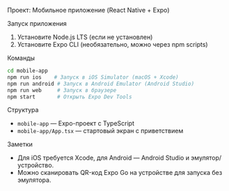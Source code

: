 Проект: Мобильное приложение (React Native + Expo)

Запуск приложения

1. Установите Node.js LTS (если не установлен)
2. Установите Expo CLI (необязательно, можно через npm scripts)

Команды

```bash
cd mobile-app
npm run ios    # Запуск в iOS Simulator (macOS + Xcode)
npm run android # Запуск в Android Emulator (Android Studio)
npm run web     # Запуск в браузере
npm start       # Открыть Expo Dev Tools
```

Структура

- `mobile-app` — Expo-проект с TypeScript
- `mobile-app/App.tsx` — стартовый экран с приветствием

Заметки

- Для iOS требуется Xcode, для Android — Android Studio и эмулятор/устройство.
- Можно сканировать QR-код Expo Go на устройстве для запуска без эмулятора.